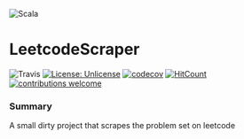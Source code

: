 ![Scala](https://i.imgur.com/vBOMoBu.png)
# LeetcodeScraper
![Travis](https://travis-ci.org/sguzman/LeetcodeScraper.svg?branch=master)
[![License: Unlicense](https://img.shields.io/badge/license-Unlicense-blue.svg)](http://unlicense.org/)
[![codecov](https://codecov.io/gh/sguzman/leetcodescraper/branch/master/graph/badge.svg)](https://codecov.io/gh/sguzman/leetcodescraper)
[![HitCount](http://hits.dwyl.io/sguzman/LeetcodeScraper.svg)](http://hits.dwyl.io/sguzman/LeetcodeScraper)
[![contributions welcome](https://img.shields.io/badge/contributions-welcome-brightgreen.svg?style=flat)](https://github.com/dwyl/esta/issues)
### Summary
A small dirty project that scrapes the problem set on leetcode
